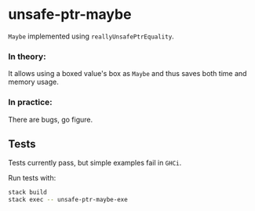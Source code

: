 # unsafe-ptr-maybe

`Maybe` implemented using `reallyUnsafePtrEquality`.

### In theory:

It allows using a boxed value's box as `Maybe` and thus saves
both time and memory usage.


### In practice:

There are bugs, go figure.


## Tests

Tests currently pass, but simple examples fail in `GHCi`.

Run tests with:

```bash
stack build
stack exec -- unsafe-ptr-maybe-exe
```


